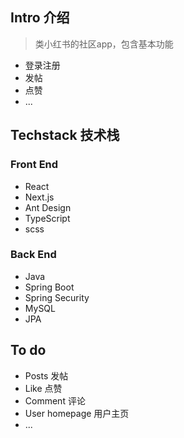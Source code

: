 ## Intro 介绍
> 类小红书的社区app，包含基本功能

- 登录注册
- 发帖
- 点赞
- ...

## Techstack 技术栈
### Front End
- React
- Next.js
- Ant Design
- TypeScript
- scss

### Back End
  - Java
  - Spring Boot
  - Spring Security
  - MySQL
  - JPA
  
## To do
- Posts 发帖
- Like 点赞
- Comment 评论
- User homepage 用户主页
- ...
